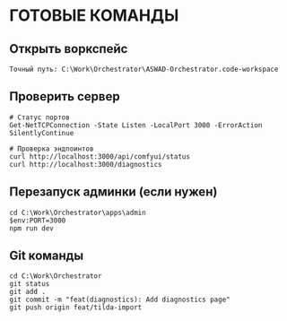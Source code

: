 # ГОТОВЫЕ КОМАНДЫ

## Открыть воркспейс
```
Точный путь: C:\Work\Orchestrator\ASWAD-Orchestrator.code-workspace
```

## Проверить сервер
```pwsh
# Статус портов
Get-NetTCPConnection -State Listen -LocalPort 3000 -ErrorAction SilentlyContinue

# Проверка эндпоинтов
curl http://localhost:3000/api/comfyui/status
curl http://localhost:3000/diagnostics
```

## Перезапуск админки (если нужен)
```pwsh
cd C:\Work\Orchestrator\apps\admin
$env:PORT=3000
npm run dev
```

## Git команды
```pwsh
cd C:\Work\Orchestrator
git status
git add .
git commit -m "feat(diagnostics): Add diagnostics page"
git push origin feat/tilda-import
```